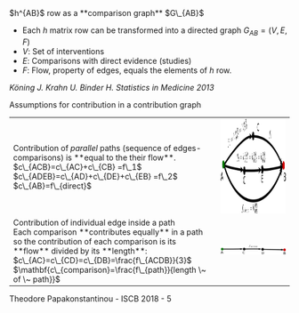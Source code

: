 <span class="heading">
$h^{AB}$ row as a **comparison graph** $G\_{AB}$
</span>
<span class="content">

- Each $h$ matrix row can be transformed into a directed graph $G_{AB}= (V,E, F)$ 
 - $V$: Set of interventions
 - $E$: Comparisons with direct evidence (studies)
 - $F$: Flow, property of edges, equals the elements of $h$ row.

*Köning J. Krahn U. Binder H. Statistics in Medicine 2013*

Assumptions for contribution in a contribution graph <!-- .element: class="fragment" data-fragment-index="1" -->
<div> 
<table>
<tr><!-- .element: class="fragment" data-fragment-index="1" -->
<td>
Contribution of <em>parallel</em> paths (sequence of edges-comparisons) is **equal to the their flow**.
<br>
  $c\_{ACB}=c\_{AC}+c\_{CB} =f\_1$
<br>
  $c\_{ADEB}=c\_{AD}+c\_{DE}+c\_{EB} =f\_2$
<br>
  $c\_{AB}=f\_{direct}$
</td>
<td>
<img src="images/parallel.png" height="170px"/>
</td>
</tr>
<tr><!-- .element: class="fragment" data-fragment-index="2" -->
<td>
Contribution of individual edge inside a path 
<br>
Each comparison **contributes equally** in a path so the contribution
  of each comparison is its **flow** divided by its **length**:
<br>
  $c\_{AC}=c\_{CD}=c\_{DB}=\frac{f\_{ACDB}}{3}$
<br>
  $\mathbf{c\_{comparison}=\frac{f\_{path}}{length \~ of \~ path}}$
</td>
<td>
<img src="images/serial.png" size="85%" />
</td>
</tr>
</table>
</div>

</span>

<footer>
Theodore Papakonstantinou - ISCB 2018 - 5
</footer>
